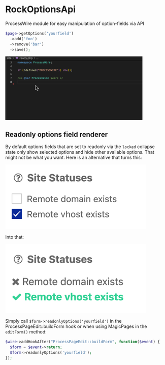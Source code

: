# RockOptionsApi

ProcessWire module for easy manipulation of option-fields via API

```php
$page->getOptions('yourfield')
  ->add('foo')
  ->remove('bar')
  ->save();
```

<img src=img/optionsapi.gif height=200>

## Readonly options field renderer

By default options fields that are set to readonly via the `locked` collapse state only show selected options and hide other available options. That might not be what you want. Here is an alternative that turns this:

<img src=img/write.png>

Into that:

<img src=img/read.png>

Simply call `$form->readonlyOptions('yourfield')` in the ProcessPageEdit::buildForm hook or when using MagicPages in the `editForm()` method:

```php
$wire->addHookAfter("ProcessPageEdit::buildForm", function($event) {
  $form = $event->return;
  $form->readonlyOptions('yourfield');
});
```
